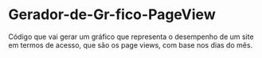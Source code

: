 # Gerador-de-Gr-fico-PageView
Código que vai gerar um gráfico que representa o desempenho de um site em termos de acesso, que são os page views, com base nos dias do mês.
